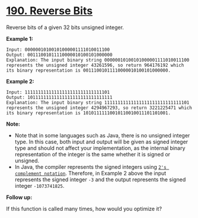 # [190. Reverse Bits](https://leetcode.com/problems/reverse-bits/)

Reverse bits of a given 32 bits unsigned integer.

**Example 1:**

    Input: 00000010100101000001111010011100
    Output: 00111001011110000010100101000000
    Explanation: The input binary string 00000010100101000001111010011100 represents the unsigned integer 43261596, so return 964176192 which its binary representation is 00111001011110000010100101000000.

**Example 2:**

    Input: 11111111111111111111111111111101
    Output: 10111111111111111111111111111111
    Explanation: The input binary string 11111111111111111111111111111101 represents the unsigned integer 4294967293, so return 3221225471 which its binary representation is 10101111110010110010011101101001.

**Note:**

- Note that in some languages such as Java, there is no unsigned integer type. In this case, both input and output will be given as signed integer type and should not affect your implementation, as the internal binary representation of the integer is the same whether it is signed or unsigned.
- In Java, the compiler represents the signed integers using [`2's complement notation`](https://www.wikiwand.com/en/Two%27s_complement). Therefore, in Example 2 above the input represents the signed integer `-3` and the output represents the signed integer `-1073741825`.

**Follow up:**

If this function is called many times, how would you optimize it?
